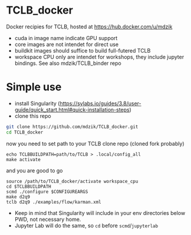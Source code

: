 # TCLB_docker
Docker recipies for TCLB, hosted at https://hub.docker.com/u/mdzik

- cuda in image name indicate GPU support
- core images are not intendet for direct use
- buildkit images should suffice to build full-futered TCLB
- workspace CPU only are intendet for workshops, they include jupyter bindings. See also mdzik/TCLB_binder repo

# Simple use

- install Singularity (https://sylabs.io/guides/3.8/user-guide/quick_start.html#quick-installation-steps)
- clone this repo
```bash
git clone https://github.com/mdzik/TCLB_docker.git
cd TCLB_docker
```
now you need to set path to your TCLB clone repo (cloned fork probably)
```
echo TCLBBUILDPATH=path/to/TCLB > .local/config_all
make activate
```
and you are good to go
```
source /path/to/TCLB_docker/activate workspace_cpu
cd $TCLBBUILDPATH
scmd ./configure $CONFIGUREARGS 
make d2q9
tclb d2q9 ./examples/flow/karman.xml
```
- Keep in mind that Singularity will include in your env directories below  PWD, not necessary home.
- Jupyter Lab will do the same, so `cd` before `scmd`/`jupyterlab`
